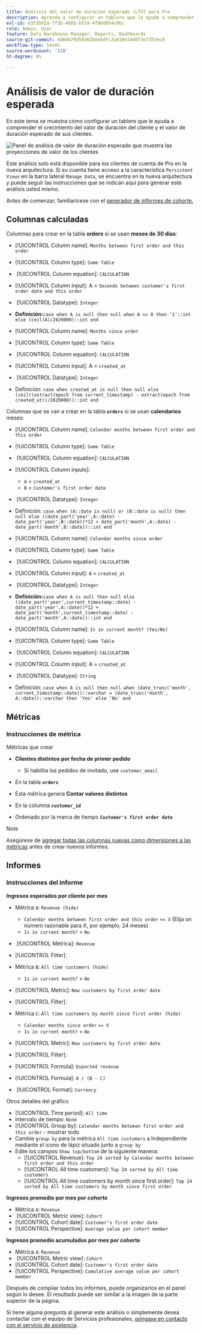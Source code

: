 ```yaml
---
title: Análisis del valor de duración esperado (LTV) para Pro
description: Aprenda a configurar un tablero que le ayude a comprender el crecimiento del valor de duración del cliente y el valor de duración esperado de sus clientes.
exl-id: e353b92a-ff3b-466b-b519-4f86d054c0bc
role: Admin, User
feature: Data Warehouse Manager, Reports, Dashboards
source-git-commit: 4d04b79d55d02bee6dfc3a810e144073e7353ec0
workflow-type: tm+mt
source-wordcount: '318'
ht-degree: 0%

---
```


# Análisis de valor de duración esperada

En este tema se muestra cómo configurar un tablero que le ayuda a comprender el crecimiento del valor de duración del cliente y el valor de duración esperado de sus clientes.

![Panel de análisis de valor de duración esperado que muestra las proyecciones de valor de los clientes](../../assets/exp-lifetim-value-anyalysis.png)

Este análisis solo está disponible para los clientes de cuenta de Pro en la nueva arquitectura. Si su cuenta tiene acceso a la característica `Persistent Views` en la barra lateral `Manage Data`, se encuentra en la nueva arquitectura y puede seguir las instrucciones que se indican aquí para generar este análisis usted mismo.

Antes de comenzar, familiarícese con el [generador de informes de cohorte.](../dev-reports/cohort-rpt-bldr.md)

## Columnas calculadas

Columnas para crear en la tabla **orders** si se usan **meses de 30 días**:

* [!UICONTROL Column name]: `Months between first order and this order`
* [!UICONTROL Column type]: `Same Table`
* &#x200B;
  [!UICONTROL Column equation]: `CALCULATION`
* [!UICONTROL Column input]: A = `Seconds between customer's first order date and this order`
* &#x200B;
  [!UICONTROL Datatype]: `Integer`
* **Definición:**`case when A is null then null when A <= 0 then '1'::int else (ceil(A)/2629800)::int end`

* [!UICONTROL Column name]: `Months since order`
* [!UICONTROL Column type]: `Same Table`
* &#x200B;
  [!UICONTROL Column equation]: `CALCULATION`
* [!UICONTROL Column input]: A = `created_at`
* &#x200B;
  [!UICONTROL Datatype]: `Integer`
* Definición: `case when created_at is null then null else (ceil((extract(epoch from current_timestamp) - extract(epoch from created_at))/2629800))::int end`

Columnas que se van a crear en la tabla **`orders`** si se usan **calendarios** meses:

* [!UICONTROL Column name]: `Calendar months between first order and this order`
* [!UICONTROL Column type]: `Same Table`
* &#x200B;
  [!UICONTROL Column equation]: `CALCULATION`
* [!UICONTROL Column inputs]:
   * `A` = `created_at`
   * `B` = `Customer's first order date`

* &#x200B;
  [!UICONTROL Datatype]: `Integer`
* Definición: `case when (A::date is null) or (B::date is null) then null else ((date_part('year',A::date) - date_part('year',B::date))*12 + date_part('month',A::date) - date_part('month',B::date))::int end`

* [!UICONTROL Column name]: `Calendar months since order`
* [!UICONTROL Column type]: `Same Table`
* &#x200B;
  [!UICONTROL Column equation]: `CALCULATION`
* [!UICONTROL Column input]: `A` = `created_at`
* &#x200B;
  [!UICONTROL Datatype]: `Integer`
* **Definición:**`case when A is null then null else ((date_part('year',current_timestamp::date) - date_part('year',A::date))*12 + date_part('month',current_timestamp::date) - date_part('month',A::date))::int end`

* [!UICONTROL Column name]: `Is in current month? (Yes/No)`
* [!UICONTROL Column type]: `Same Table`
* &#x200B;
  [!UICONTROL Column equation]: `CALCULATION`
* [!UICONTROL Column input]: A = `created_at`
* &#x200B;
  [!UICONTROL Datatype]: `String`
* Definición: `case when A is null then null when (date_trunc('month', current_timestamp::date))::varchar = (date_trunc('month', A::date))::varchar then 'Yes' else 'No' end`

## Métricas

### Instrucciones de métrica

Métricas que crear

* **Clientes distintos por fecha de primer pedido**
   * Si habilita los pedidos de invitado, use `customer_email`

* En la tabla **`orders`**
* Esta métrica genera **Contar valores distintos**
* En la columna **`customer_id`**
* Ordenado por la marca de tiempo **`Customer's first order date`**

>[!NOTE]
>
>Asegúrese de [agregar todas las columnas nuevas como dimensiones a las métricas](../../data-analyst/data-warehouse-mgr/manage-data-dimensions-metrics.md) antes de crear nuevos informes.

## Informes

### Instrucciones del informe

**Ingresos esperados por cliente por mes**

* Métrica `A`: `Revenue (hide)`
   * `Calendar months between first order and this order` `<= X` (Elija un número razonable para X, por ejemplo, 24 meses)
   * `Is in current month?` = `No`

* &#x200B;
  [!UICONTROL Métrica]: `Revenue`
* [!UICONTROL Filter]:

* Métrica `B`: `All time customers (hide)`
   * `Is in current month?` = `No`

* [!UICONTROL Metric]: `New customers by first order date`
* [!UICONTROL Filter]:

* Métrica `C`: `All time customers by month since first order (hide)`
   * `Calendar months since order` `<= X`
   * `Is in current month?` = `No`

* [!UICONTROL Metric]: `New customers by first order date`
* [!UICONTROL Filter]:

* [!UICONTROL Formula]: `Expected revenue`
* [!UICONTROL Formula]: `A / (B - C)`
* &#x200B;
  [!UICONTROL Format]: `Currency`

Otros detalles del gráfico

* [!UICONTROL Time period]: `All time`
* Intervalo de tiempo: `None`
* [!UICONTROL Group by]: `Calendar months between first order and this order` - mostrar todo
* Cambie `group by` para la métrica `All time customers` a Independiente mediante el icono de lápiz situado junto a `group by`
* Edite los campos `Show top/bottom` de la siguiente manera:
   * [!UICONTROL Revenue]: `Top 24 sorted by Calendar months between first order and this order`
   * [!UICONTROL All time customers]: `Top 24 sorted by All time customers`
   * [!UICONTROL All time customers by month since first order]: `Top 24 sorted by All time customers by month since first order`

**Ingresos promedio por mes por cohorte**

* Métrica `A`: `Revenue`
* &#x200B;
  [!UICONTROL Metric view]: `Cohort`
* [!UICONTROL Cohort date]: `Customer's first order date`
* [!UICONTROL Perspective]: `Average value per cohort member`

**Ingresos promedio acumulados por mes por cohorte**

* Métrica `A`: `Revenue`
* &#x200B;
  [!UICONTROL Metric view]: `Cohort`
* [!UICONTROL Cohort date]: `Customer's first order date`
* [!UICONTROL Perspective]: `Cumulative average value per cohort member`

Después de compilar todos los informes, puede organizarlos en el panel según lo desee. El resultado puede ser similar a la imagen de la parte superior de la página.

Si tiene alguna pregunta al generar este análisis o simplemente desea contactar con el equipo de Servicios profesionales, [póngase en contacto con el servicio de asistencia](https://experienceleague.adobe.com/docs/commerce-knowledge-base/kb/troubleshooting/miscellaneous/mbi-service-policies.html?lang=es).
